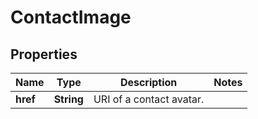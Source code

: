 
# ContactImage

## Properties
Name | Type | Description | Notes
------------ | ------------- | ------------- | -------------
**href** | **String** | URI of a contact avatar. | 



